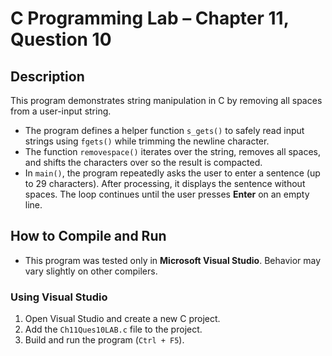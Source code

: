 # C Programming Lab – Chapter 11, Question 10

## Description
This program demonstrates string manipulation in C by removing all spaces from a user-input string.  

- The program defines a helper function `s_gets()` to safely read input strings using `fgets()` while trimming the newline character.  
- The function `removespace()` iterates over the string, removes all spaces, and shifts the characters over so the result is compacted.  
- In `main()`, the program repeatedly asks the user to enter a sentence (up to 29 characters). After processing, it displays the sentence without spaces. The loop continues until the user presses **Enter** on an empty line. 

## How to Compile and Run
- This program was tested only in **Microsoft Visual Studio**. Behavior may vary slightly on other compilers.

### Using Visual Studio
1. Open Visual Studio and create a new C project.  
2. Add the `Ch11Ques10LAB.c` file to the project.  
3. Build and run the program (`Ctrl + F5`).  
